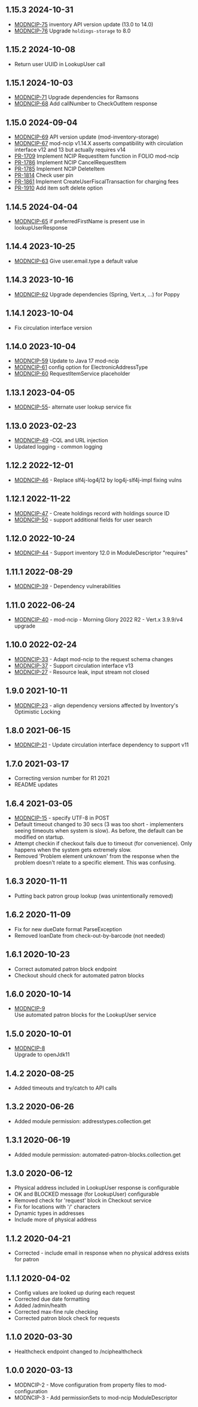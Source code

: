 ## 1.15.3 2024-10-31
* [MODNCIP-75](https://folio-org.atlassian.net/browse/MODNCIP-75) inventory API version update (13.0 to 14.0)
* [MODNCIP-76](https://folio-org.atlassian.net/browse/MODNCIP-76) Upgrade `holdings-storage` to 8.0

## 1.15.2 2024-10-08
* Return user UUID in LookupUser call

## 1.15.1 2024-10-03
* [MODNCIP-71](https://folio-org.atlassian.net/browse/MODNCIP-71) Upgrade dependencies for Ramsons
* [MODNCIP-68](https://folio-org.atlassian.net/browse/MODNCIP-68) Add callNumber to CheckOutItem response

## 1.15.0 2024-09-04
 * [MODNCIP-69](https://folio-org.atlassian.net/browse/MODNCIP-69) API version update (mod-inventory-storage)
 * [MODNCIP-67](https://folio-org.atlassian.net/browse/MODNCIP-67) mod-ncip v1.14.X asserts compatibility with circulation interface v12 and 13 but actually requires v14
 * [PR-1709](https://openlibraryfoundation.atlassian.net/browse/PR-1709) Implement NCIP RequestItem function in FOLIO mod-ncip
 * [PR-1786](https://openlibraryfoundation.atlassian.net/browse/PR-1786) Implement NCIP CancelRequestItem
 * [PR-1785](https://openlibraryfoundation.atlassian.net/browse/PR-1785) Implement NCIP DeleteItem
 * [PR-1814](https://openlibraryfoundation.atlassian.net/browse/PR-1814) Check user pin
 * [PR-1861](https://openlibraryfoundation.atlassian.net/browse/PR-1861) Implement CreateUserFiscalTransaction for charging fees
 * [PR-1910](https://openlibraryfoundation.atlassian.net/browse/PR-1910) Add item soft delete option
## 1.14.5 2024-04-04
 * [MODNCIP-65](https://folio-org.atlassian.net/browse/MODNCIP-65) if preferredFirstName is present use in lookupUserResponse
## 1.14.4 2023-10-25
 * [MODNCIP-63](https://issues.folio.org/browse/MODNCIP-63) Give user.email.type a default value
## 1.14.3 2023-10-16
 * [MODNCIP-62](https://issues.folio.org/browse/MODNCIP-62) Upgrade dependencies (Spring, Vert.x, ...) for Poppy
## 1.14.1 2023-10-04
 * Fix circulation interface version
## 1.14.0 2023-10-04
 * [MODNCIP-59](https://issues.folio.org/browse/MODNCIP-59) Update to Java 17 mod-ncip
 * [MODNCIP-61](https://issues.folio.org/browse/MODNCIP-61) config option for ElectronicAddressType
 * [MODNCIP-60](https://issues.folio.org/browse/MODNCIP-60) RequestItemService placeholder
## 1.13.1 2023-04-05
* [MODNCIP-55](https://issues.folio.org/browse/MODNCIP-55)- alternate user lookup service fix
## 1.13.0 2023-02-23
 * [MODNCIP-49](https://issues.folio.org/browse/MODNCIP-49) -CQL and URL injection
 * Updated logging - common logging
## 1.12.2 2022-12-01
 * [MODNCIP-46](https://issues.folio.org/browse/MODNCIP-46) - Replace slf4j-log4j12 by log4j-slf4j-impl fixing vulns
## 1.12.1 2022-11-22
 * [MODNCIP-47](https://issues.folio.org/browse/MODNCIP-47) - Create holdings record with holdings source ID
 * [MODNCIP-50](https://issues.folio.org/browse/MODNCIP-50) - support additional fields for user search
## 1.12.0 2022-10-24
 * [MODNCIP-44](https://issues.folio.org/browse/MODNCIP-44) - Support inventory 12.0 in ModuleDescriptor "requires"
## 1.11.1 2022-08-29
 * [MODNCIP-39](https://issues.folio.org/browse/MODNCIP-39) - Dependency vulnerabilities
## 1.11.0 2022-06-24
 * [MODNCIP-40](https://issues.folio.org/browse/MODNCIP-40) - mod-ncip - Morning Glory 2022 R2 - Vert.x 3.9.9/v4 upgrade
## 1.10.0 2022-02-24
 * [MODNCIP-33](https://issues.folio.org/browse/MODNCIP-33) - Adapt mod-ncip to the request schema changes
 * [MODNCIP-37](https://issues.folio.org/browse/MODNCIP-37) - Support circulation interface v13
 * [MODNCIP-27](https://issues.folio.org/browse/MODNCIP-27) - Resource leak, input stream not closed
## 1.9.0 2021-10-11
 * [MODNCIP-23](https://issues.folio.org/browse/MODNCIP-23) - align dependency versions affected by Inventory's Optimistic Locking
## 1.8.0 2021-06-15
 * [MODNCIP-21](https://issues.folio.org/browse/MODNCIP-21) - Update circulation interface dependency to support v11
## 1.7.0 2021-03-17
 * Correcting version number for R1 2021
 * README updates
## 1.6.4 2021-03-05
 * [MODNCIP-15](https://issues.folio.org/browse/MODNCIP-15) - specify UTF-8 in POST
 * Default timeout changed to 30 secs (3 was too short - implementers seeing timeouts when system is slow).  As before, the default can be modified on startup.
 * Attempt checkin if checkout fails due to timeout (for convenience).  Only happens when the system gets extremely slow.
 * Removed 'Problem element unknown' from the response when the problem doesn't relate to a specific element.  This was confusing.
## 1.6.3 2020-11-11
 * Putting back patron group lookup (was unintentionally removed)
## 1.6.2 2020-11-09
 * Fix for new dueDate format ParseException
 * Removed loanDate from check-out-by-barcode (not needed)
## 1.6.1 2020-10-23
 * Correct automated patron block endpoint
 * Checkout should check for automated patron blocks
## 1.6.0 2020-10-14
 * [MODNCIP-9](https://issues.folio.org/browse/MODNCIP-9) <br>
Use automated patron blocks for the LookupUser service
## 1.5.0 2020-10-01
 * [MODNCIP-8](https://issues.folio.org/browse/MODNCIP-8) <br>
 Upgrade to openJdk11
## 1.4.2 2020-08-25
 * Added timeouts and try/catch to API calls
## 1.3.2 2020-06-26
 * Added module permission: addresstypes.collection.get
## 1.3.1 2020-06-19
 * Added module permission: automated-patron-blocks.collection.get
## 1.3.0 2020-06-12
 * Physical address included in LookupUser response is configurable
 * OK and BLOCKED message (for LookupUser) configurable
 * Removed check for 'request' block in Checkout service
 * Fix for locations with '/' characters
 * Dynamic types in addresses
 * Include more of physical address
## 1.1.2 2020-04-21
 * Corrected - include email in response when no physical address exists for patron
## 1.1.1 2020-04-02
 * Config values are looked up during each request
 * Corrected due date formatting
 * Added /admin/health
 * Corrected max-fine rule checking
 * Corrected patron block check for requests
## 1.1.0 2020-03-30
 * Healthcheck endpoint changed to /nciphealthcheck
## 1.0.0 2020-03-13
 * MODNCIP-2 - Move configuration from property files to mod-configuration
 * MODNCIP-3 - Add permissionSets to mod-ncip ModuleDescriptor
